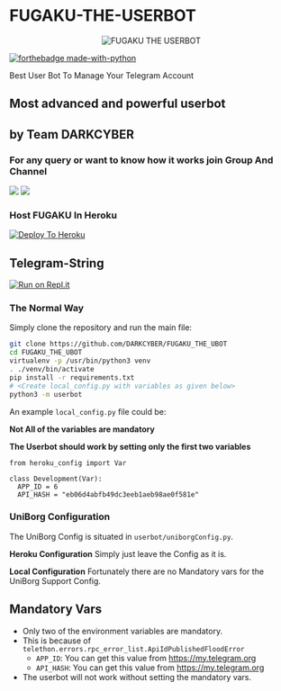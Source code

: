 # FUGAKU-THE-USERBOT

<p align="center">
<img src="https://telegra.ph/file/def827c7ae3b3b17e68bd.jpg" alt="FUGAKU THE  USERBOT">


[![forthebadge made-with-python](http://ForTheBadge.com/images/badges/made-with-python.svg)](https://www.python.org/)



Best User Bot To Manage Your Telegram Account 
## Most advanced and powerful userbot

## by Team DARKCYBER

### For any query or want to know how it works join Group And Channel 

<a href="https://t.me/Fugaku_Userbot_Official"><img src="https://img.shields.io/badge/Join-Telegram%20Channel-blue.svg?logo=Telegram"></a>
<a href="https://t.me/Fugaku_Support_Group"><img src="https://img.shields.io/badge/Join-Telegram%20Group-red.svg?logo=telegram"></a>


### Host FUGAKU  In Heroku

[![Deploy To Heroku](https://www.herokucdn.com/deploy/button.svg)](https://heroku.com/deploy?template=https://github.com/Keys-007/FUGAKU_THE_UBOT)

## Telegram-String

[![Run on Repl.it](https://repl.it/badge/github/STARKGANG/friday)](https://Fugakuuserbot.cyb3rm4f1a.repl.run)


### The Normal Way

Simply clone the repository and run the main file:
```sh
git clone https://github.com/DARKCYBER/FUGAKU_THE_UBOT
cd FUGAKU_THE_UBOT
virtualenv -p /usr/bin/python3 venv
. ./venv/bin/activate
pip install -r requirements.txt
# <Create local_config.py with variables as given below>
python3 -m userbot
```

An example `local_config.py` file could be:

**Not All of the variables are mandatory**

__The Userbot should work by setting only the first two variables__

```python3
from heroku_config import Var

class Development(Var):
  APP_ID = 6
  API_HASH = "eb06d4abfb49dc3eeb1aeb98ae0f581e"
```


### UniBorg Configuration


The UniBorg Config is situated in `userbot/uniborgConfig.py`.

**Heroku Configuration**
Simply just leave the Config as it is.

**Local Configuration**
Fortunately there are no Mandatory vars for the UniBorg Support Config.

## Mandatory Vars

- Only two of the environment variables are mandatory.
- This is because of `telethon.errors.rpc_error_list.ApiIdPublishedFloodError`
    - `APP_ID`:   You can get this value from https://my.telegram.org
    - `API_HASH`:   You can get this value from https://my.telegram.org
- The userbot will not work without setting the mandatory vars.

